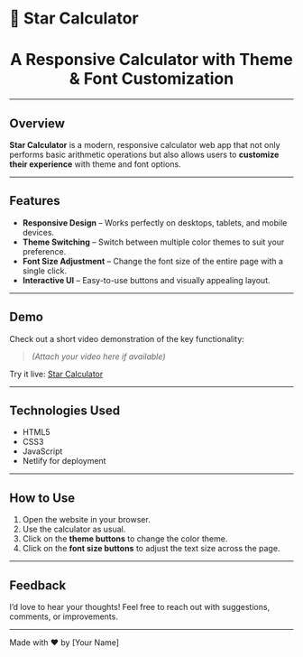 # 🌟 Star Calculator

<h1 align="center">A Responsive Calculator with Theme & Font Customization</h1>

---

## Overview
**Star Calculator** is a modern, responsive calculator web app that not only performs basic arithmetic operations but also allows users to **customize their experience** with theme and font options.

---

## Features
- **Responsive Design** – Works perfectly on desktops, tablets, and mobile devices.  
- **Theme Switching** – Switch between multiple color themes to suit your preference.  
- **Font Size Adjustment** – Change the font size of the entire page with a single click.  
- **Interactive UI** – Easy-to-use buttons and visually appealing layout.  

---

## Demo
Check out a short video demonstration of the key functionality:  

> *(Attach your video here if available)*  

Try it live: [Star Calculator](https://star-calulator.netlify.app/)

---

## Technologies Used
- HTML5  
- CSS3  
- JavaScript  
- Netlify for deployment  

---

## How to Use
1. Open the website in your browser.  
2. Use the calculator as usual.  
3. Click on the **theme buttons** to change the color theme.  
4. Click on the **font size buttons** to adjust the text size across the page.  

---

## Feedback
I’d love to hear your thoughts! Feel free to reach out with suggestions, comments, or improvements.  

---

Made with ❤️ by [Your Name]
